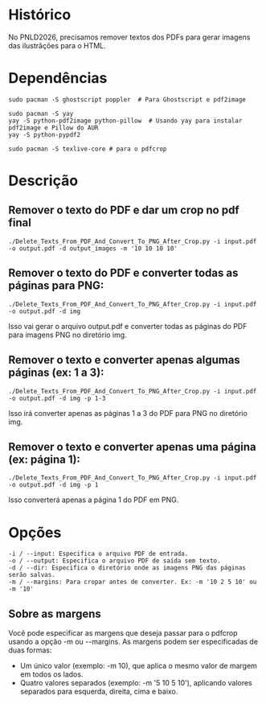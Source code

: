 # Histórico
No PNLD2026, precisamos remover textos dos PDFs para gerar imagens das ilustrãções 
para o HTML.

# Dependências
```
sudo pacman -S ghostscript poppler  # Para Ghostscript e pdf2image

sudo pacman -S yay
yay -S python-pdf2image python-pillow  # Usando yay para instalar pdf2image e Pillow do AUR
yay -S python-pypdf2

sudo pacman -S texlive-core # para o pdfcrop

```

# Descrição


## Remover o texto do PDF e dar um crop no pdf final

```
./Delete_Texts_From_PDF_And_Convert_To_PNG_After_Crop.py -i input.pdf -o output.pdf -d output_images -m '10 10 10 10'
```

## Remover o texto do PDF e converter todas as páginas para PNG:
```
./Delete_Texts_From_PDF_And_Convert_To_PNG_After_Crop.py -i input.pdf -o output.pdf -d img
```

Isso vai gerar o arquivo output.pdf e converter todas as páginas do PDF para imagens PNG no diretório img.

## Remover o texto e converter apenas algumas páginas (ex: 1 a 3):
```
./Delete_Texts_From_PDF_And_Convert_To_PNG_After_Crop.py -i input.pdf -o output.pdf -d img -p 1-3
```

Isso irá converter apenas as páginas 1 a 3 do PDF para PNG no diretório img.

## Remover o texto e converter apenas uma página (ex: página 1):

```
./Delete_Texts_From_PDF_And_Convert_To_PNG_After_Crop.py -i input.pdf -o output.pdf -d img -p 1
```

Isso converterá apenas a página 1 do PDF em PNG.

# Opções

```
-i / --input: Especifica o arquivo PDF de entrada.
-o / --output: Especifica o arquivo PDF de saída sem texto.
-d / --dir: Especifica o diretório onde as imagens PNG das páginas serão salvas.
-m / --margins: Para cropar antes de converter. Ex: -m '10 2 5 10' ou -m '10'
```



## Sobre as margens

Você pode especificar as margens que deseja passar para o pdfcrop usando a opção -m ou --margins.
As margens podem ser especificadas de duas formas:
* Um único valor (exemplo: -m 10), que aplica o mesmo valor de margem em todos os lados.
* Quatro valores separados (exemplo: -m '5 10 5 10'), aplicando valores separados para esquerda, direita, cima e baixo.


